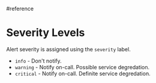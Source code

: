 #reference
# Severity Levels

Alert severity is assigned using the `severity` label.

- `info` - Don't notify.
- `warning` - Notify on-call. Possible service degredation.
- `critical` - Notify on-call. Definite service degredation.
